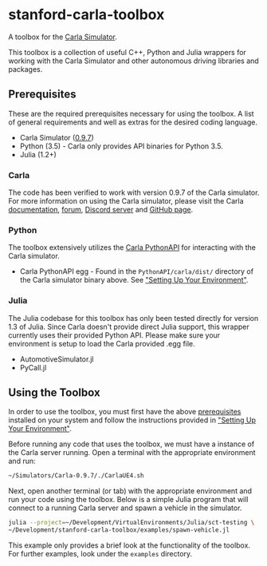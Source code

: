 # stanford-carla-toolbox

A toolbox for the [Carla Simulator](http://carla.org/).

This toolbox is a collection of useful C++, Python and Julia wrappers for
working with the Carla Simulator and other autonomous driving libraries and
packages.

## Prerequisites

These are the required prerequisites necessary for using the toolbox. A list of
general requirements and well as extras for the desired coding language.

* Carla Simulator ([0.9.7](https://github.com/carla-simulator/carla/releases/tag/0.9.7))
* Python (3.5) - Carla only provides API binaries for Python 3.5.
* Julia (1.2+)

### Carla

The code has been verified to work with version 0.9.7 of the Carla simulator.
For more information on using the Carla simulator, please visit the Carla
[documentation](https://carla.readthedocs.io/en/latest/),
[forum](https://forum.carla.org/),
[Discord server](https://discord.gg/8kqACuC) and
[GitHub page](https://github.com/carla-simulator/carla).

### Python

The toolbox extensively utilizes the
[Carla PythonAPI](https://carla.readthedocs.io/en/latest/python_api/) for
interacting with the Carla simulator.

* Carla PythonAPI egg - Found in the `PythonAPI/carla/dist/` directory of the
  Carla simulator binary above. See
  ["Setting Up Your Environment"](Setup.md#setting-up-your-environment).

### Julia

The Julia codebase for this toolbox has only been tested directly for version
1.3 of Julia. Since Carla doesn't provide direct Julia support, this wrapper
currently uses their provided Python API. Please make sure your environment is
setup to load the Carla provided .egg file.

* AutomotiveSimulator.jl
* PyCall.jl

## Using the Toolbox

In order to use the toolbox, you must first have the above
[prerequisites](#prerequisites) installed on your system and follow the
instructions provided in
["Setting Up Your Environment"](Setup.md#setting-up-your-environment).

Before running any code that uses the toolbox, we must have a instance of the
Carla server running. Open a terminal with the appropriate environment and run:

```bash
~/Simulators/Carla-0.9.7/./CarlaUE4.sh
```

Next, open another terminal (or tab) with the appropriate environment and run
your code using the toolbox. Below is a simple Julia program that will connect
to a running Carla server and spawn a vehicle in the simulator.

```bash
julia --project=~/Development/VirtualEnvironments/Julia/sct-testing \
~/Development/stanford-carla-toolbox/examples/spawn-vehicle.jl
```

This example only provides a brief look at the functionality of the toolbox. For
further examples, look under the `examples` directory.
